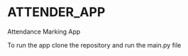 # ATTENDER_APP
Attendance Marking App

To run the app clone the repository and run the main.py file 
